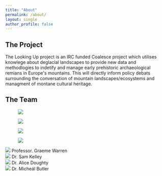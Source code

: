```yaml
---
title: "About"
permalink: /about/
layout: single
author_profile: false
---
```


## The Project

The Looking Up project is an IRC funded Coalesce project which utilises knowlege about deglacial landscapes to provide new data and methodlogies to indetify and manage early prehistoric archaeological remians in Europe's mountains. This will directly inform policy debats surrounding the conversation of mountain landscapes/ecosystems and managment of montane cultural heritage.

## The Team
<figure>
    <a href="/min-web-template/assets/images/graeme.jpg"><img src="/min-web-template/assets/images/graeme.jpg"></a>
</figure>
<figure>
    <a href="/min-web-template/assets/images/sam.jpg"><img src="/min-web-template/assets/images/sam.jpg"></a>
</figure>
<figure>
    <a href="/min-web-template/assets/images/alice.jpg"><img src="/min-web-template/assets/images/alice.jpg"></a>
</figure>
<figure>
    <a href="/min-web-template/assets/images/micheal.jpg"><img src="/min-web-template/assets/images/micheal.jpg"></a>
</figure>


<div class="team">
    <div><img src="/min-web-templateassets/images/graeme.jpg" /> Professor. Graeme Warren</div>
    <div><img src="/min-web-templateassets/images/sam.jpg" /> Dr. Sam Kelley</div>
    <div><img src="/min-web-templateassets/images/alice.jpg" /> Dr. Alice Doughty</div>
    <div><img src="/min-web-templateassets/images/micheal.jpg" /> Dr. Micheál Butler</div>
</div>